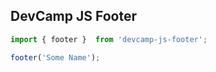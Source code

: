 ## DevCamp JS Footer


```javaScript 
import { footer }  from 'devcamp-js-footer';

footer('Some Name');